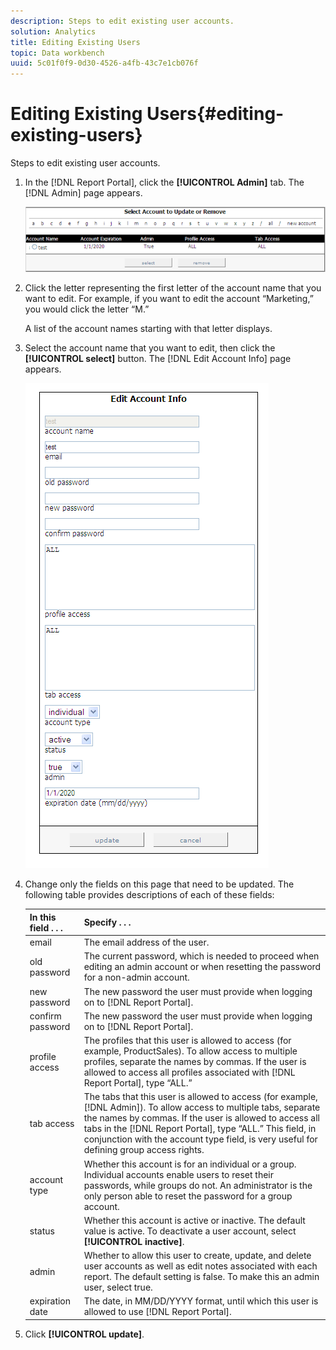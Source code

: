 ```yaml
---
description: Steps to edit existing user accounts.
solution: Analytics
title: Editing Existing Users
topic: Data workbench
uuid: 5c01f0f9-0d30-4526-a4fb-43c7e1cb076f
---
```


# Editing Existing Users{#editing-existing-users}

Steps to edit existing user accounts.

1. In the [!DNL Report Portal], click the **[!UICONTROL Admin]** tab. The [!DNL Admin] page appears.

   ![](assets/report_admintag2.png)

1. Click the letter representing the first letter of the account name that you want to edit. For example, if you want to edit the account “Marketing,” you would click the letter “M.”

   A list of the account names starting with that letter displays. 

1. Select the account name that you want to edit, then click the **[!UICONTROL select]** button. The [!DNL Edit Account Info] page appears.

   ![Step Info](assets/rptPort_scrn_AdminTab_editUser.png)

1. Change only the fields on this page that need to be updated. The following table provides descriptions of each of these fields:

   |  In this field . . .  | Specify . . .  |
   |---|---|
   |  email  | The email address of the user.  |
   |  old password  | The current password, which is needed to proceed when editing an admin account or when resetting the password for a non-admin account.  |
   |  new password  |The new password the user must provide when logging on to [!DNL Report Portal].  |
   |  confirm password  |The new password the user must provide when logging on to [!DNL Report Portal].  |
   |  profile access  |The profiles that this user is allowed to access (for example, ProductSales). To allow access to multiple profiles, separate the names by commas. If the user is allowed to access all profiles associated with [!DNL Report Portal], type “ALL.”  |
   |  tab access  |The tabs that this user is allowed to access (for example, [!DNL Admin]). To allow access to multiple tabs, separate the names by commas. If the user is allowed to access all tabs in the [!DNL Report Portal], type “ALL.” This field, in conjunction with the account type field, is very useful for defining group access rights.  |
   |  account type  | Whether this account is for an individual or a group. Individual accounts enable users to reset their passwords, while groups do not. An administrator is the only person able to reset the password for a group account.  |
   |  status  |Whether this account is active or inactive. The default value is active. To deactivate a user account, select **[!UICONTROL inactive]**.  |
   |  admin  | Whether to allow this user to create, update, and delete user accounts as well as edit notes associated with each report. The default setting is false. To make this an admin user, select true.  |
   |  expiration date  |The date, in MM/DD/YYYY format, until which this user is allowed to use [!DNL Report Portal].  |

1. Click **[!UICONTROL update]**.
